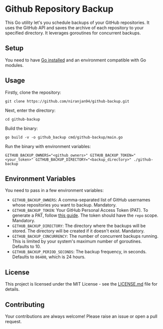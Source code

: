 # Github Repository Backup

This Go utility let's you schedule backups of your GitHub repositories. It uses the GitHub API and saves the archive of each repository to your specified directory. It leverages goroutines for concurrent backups.

## Setup

You need to have [Go installed](https://golang.org/doc/install) and an environment compatible with Go modules.

## Usage

Firstly, clone the repository:

```
git clone https://github.com/niranjan94/github-backup.git
```

Next, enter the directory:

```
cd github-backup
```

Build the binary:

```
go build -v -o github_backup cmd/github-backup/main.go
```

Run the binary with environment variables:

```
GITHUB_BACKUP_OWNERS="<github_owners>" GITHUB_BACKUP_TOKEN="<your_token>" GITHUB_BACKUP_DIRECTORY="<backup_directory>" ./github-backup
```

## Environment Variables

You need to pass in a few environment variables:

- `GITHUB_BACKUP_OWNERS`: A comma-separated list of GitHub usernames whose repositories you want to backup. Mandatory.
- `GITHUB_BACKUP_TOKEN`: Your GitHub Personal Access Token (PAT). To generate a PAT, follow [this guide](https://docs.github.com/en/authentication/keeping-your-account-and-data-secure/creating-a-personal-access-token). The token should have the `repo` scope. Mandatory.
- `GITHUB_BACKUP_DIRECTORY`: The directory where the backups will be stored. The directory will be created if it doesn't exist. Mandatory.
- `GITHUB_BACKUP_CONCURRENCY`: The number of concurrent backups running. This is limited by your system's maximum number of goroutines. Defaults to 10.
- `GITHUB_BACKUP_PERIOD_SECONDS`: The backup frequency, in seconds. Defaults to `86400`, which is 24 hours.

## License

This project is licensed under the MIT License - see the [LICENSE.md](LICENSE) file for details.

## Contributing

Your contributions are always welcome! Please raise an issue or open a pull request.
